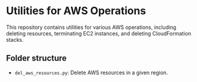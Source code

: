 # Utilities for AWS Operations

This repository contains utilities for various AWS operations, including deleting resources, terminating EC2 instances, and deleting CloudFormation stacks.


## Folder structure

- `del_aws_resources.py`: Delete AWS resources in a given region.





